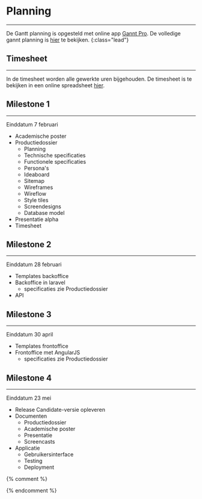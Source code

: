 # Planning
***
De Gantt planning is opgesteld met online app [Gannt Pro][ganntpro].  De volledige gannt planning is [hier][ganntplanning] te bekijken.
{:class="lead"}

## Timesheet
***
In de timesheet worden alle gewerkte uren bijgehouden. De timesheet is te bekijken in een online spreadsheet [hier][timesheet].

## Milestone 1
***
Einddatum 7 februari

* Academische poster
* Productiedossier
  * Planning
  * Technische specificaties
  * Functionele specificaties
  * Persona's
  * Ideaboard
  * Sitemap
  * Wireframes
  * Wireflow
  * Style tiles
  * Screendesigns
  * Database model
* Presentatie alpha
* Timesheet

## Milestone 2
***
Einddatum 28 februari

* Templates backoffice
* Backoffice in laravel
  * specificaties zie Productiedossier
* API

## Milestone 3
***
Einddatum 30 april

* Templates frontoffice
* Frontoffice met AngularJS
  * specificaties zie Productiedossier

## Milestone 4
***
Einddatum 23 mei

* Release Candidate-versie opleveren
* Documenten
  * Productiedossier
  * Academische poster
  * Presentatie
  * Screencasts
* Applicatie
  * Gebruikersinterface
  * Testing
  * Deployment

{% comment %}
<!-- ⚓ Hyperlinks -->
{% endcomment %}

[ganntpro]:                https://ganttpro.com/
[ganntplanning]:           https://app.ganttpro.com/shared/token/aee810f6a15bff4a85aaeb20a8a70c8832b356bb9c82cba831a85763f1f31b35
[timesheet]:               https://www.icloud.com/numbers/000gl60UqT1q-2gk2f9hxfGAw#BAP_healthcare
